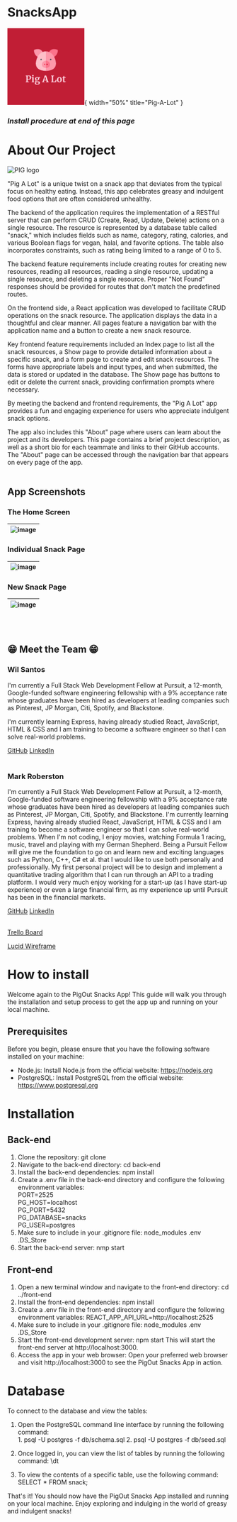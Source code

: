 # SnacksApp
![PIG logo](front-end/src/assets/PigAlot.png){ width="50%" title="Pig-A-Lot" }

### *Install procedure at end of this page* 

# **About Our Project** 

<img src="../front-end/src/assets/PigAlot.png" alt="PIG logo" >

<!-- <a href="https://NETLIFY LINK" target="_blank">Click here - PigALot App</a> -->

"Pig A Lot" is a unique twist on a snack app that deviates from the typical focus on healthy eating. Instead, this app celebrates greasy and indulgent food options that are often considered unhealthy.
 
The backend of the application requires the implementation of a RESTful server that can perform CRUD (Create, Read, Update, Delete) actions on a single resource. The resource is represented by a database table called "snack," which includes fields such as name, category, rating, calories, and various Boolean flags for vegan, halal, and favorite options. The table also incorporates constraints, such as rating being limited to a range of 0 to 5.
                
The backend feature requirements include creating routes for creating new resources, reading all resources, reading a single resource, updating a single resource, and deleting a single resource. Proper "Not Found" responses should be provided for routes that don't match the predefined routes.
               
On the frontend side, a React application was developed to facilitate CRUD operations on the snack resource. The application displays the data in a thoughtful and clear manner. All pages feature a navigation bar with the application name and a button to create a new snack resource.
                 
Key frontend feature requirements included an Index page to list all the snack resources, a Show page to provide detailed information about a specific snack, and a form page to create and edit snack resources. The forms have appropriate labels and input types, and when submitted, the data is stored or updated in the database. The Show page has buttons to edit or delete the current snack, providing confirmation prompts where necessary.
             
By meeting the backend and frontend requirements, the "Pig A Lot" app provides a fun and engaging experience for users who appreciate indulgent snack options.
          
The app also includes this "About" page where users can learn about the project and its developers. This page contains a brief project description, as well as a short bio for each teammate and links to their GitHub accounts. The "About" page can be accessed through the navigation bar that appears on every page of the app.
<br></br>

## App Screenshots

<!-- <img src="./public/homescreen.png" alt="Screenshot a" width="68%" title="The Home Screen"> -->
### The Home Screen

| ![image](./public/homescreen.png "The Home Screen") |
|-|


### Individual Snack Page

| ![image](./public/showsnack.png "Individual Snack Page") |
|-|


### New Snack Page

| ![image](./public/newsnack.png "New Snack Page") |
|-|



<br></br>
## 😁 Meet the Team 😁

### Wil Santos

I'm currently a Full Stack Web Development Fellow at Pursuit, a 12-month, Google-funded software engineering fellowship with a 9% acceptance rate whose graduates have been hired as developers at leading companies such as Pinterest, JP Morgan, Citi, Spotify, and Blackstone.
    
I'm currently learning Express, having already studied React, JavaScript, HTML & CSS and I am training to become a software engineer so that I can solve real-world problems.

<!-- [GitHub](https://github.com/Wilsantos1975){:target="_blank rel="noopener"} -->
<a href="https://github.com/Wilsantos1975" target="_blank">GitHub</a>
<a href="https://www.linkedin.com/in/fausto-wilghen-santos-9083a9112" target="_blank">LinkedIn</a>
<br></br>

### Mark Roberston

I'm currently a Full Stack Web Development Fellow at Pursuit, a 12-month, Google-funded software engineering fellowship with a 9% acceptance rate whose graduates have been hired as developers at leading companies such as Pinterest, JP Morgan, Citi, Spotify, and Blackstone. I'm currently learning Express, having already studied React, JavaScript, HTML & CSS and I am training to become a software engineer so that I can solve real-world problems. When I'm not coding, I enjoy movies, watching Formula 1 racing, music, travel and playing with my German Shepherd. Being a Pursuit Fellow will give me the foundation to go on and learn new and exciting languages such as Python, C++, C# et al. that I would like to use both personally and professionally. My first personal project will be to design and implement a quantitative trading algorithm that I can run through an API to a trading platform. I would very much enjoy working for a start-up (as I have start-up experience) or even a large financial firm, as my experience up until Pursuit has been in the financial markets.


<a href="https://github.com/MarkRobertson67" target="_blank">GitHub</a>
<a href="https://www.linkedin.com/in/mark-robertson-ny-uk" target="_blank">LinkedIn</a>
<br></br>

<a href="https://trello.com/invite/b/q3MjafJY/ATTI5ec278cb24bf01d48f6285b2ddf24ce9D74B7E3C/snacks-simple-project-board" target="_blank">Trello Board</a>


<a href="https://lucid.app/lucidchart/b4a7f661-b0e1-4ae8-b8d8-744fc2f7ca0d/edit?viewport_loc=-387%2C-17%2C2736%2C1355%2C0_0&invitationId=inv_cc436efd-3923-431e-8c96-ff955f0cb6d6" target="_blank">Lucid Wireframe</a>

# **How to install** 

Welcome again to the PigOut Snacks App! This guide will walk you through the installation and setup process to get the app up and running on your local machine.

## **Prerequisites**

Before you begin, please ensure that you have the following software installed on your machine:

- Node.js: Install Node.js from the official website: https://nodejs.org
- PostgreSQL: Install PostgreSQL from the official website: https://www.postgresql.org

# **Installation**

## **Back-end**

1.  Clone the repository:   git clone <repository URL>
2.  Navigate to the back-end directory: cd back-end
3.  Install the back-end dependencies:  npm install
4.  Create a .env file in the back-end directory and configure the following environment variables: <br>
PORT=2525<br>
PG_HOST=localhost<br>
PG_PORT=5432<br>
PG_DATABASE=snacks<br>
PG_USER=postgres<br>
5.  Make sure to include in your .gitignore file:   node_modules
.env
.DS_Store
5.  Start the back-end server:  nmp start


## **Front-end**

1.  Open a new terminal window and navigate to the front-end directory: cd ../front-end
2.  Install the front-end dependencies: npm install
3.  Create a .env file in the front-end directory and configure the following environment variables: REACT_APP_API_URL=http://localhost:2525
4.  Make sure to include in your .gitignore file:   node_modules
.env
.DS_Store
5.  Start the front-end development server: npm start
This will start the front-end server at http://localhost:3000.
6.  Access the app in your web browser: Open your preferred web browser and visit http://localhost:3000 to see the PigOut Snacks App in action.

# **Database**

To connect to the database and view the tables:

1.  Open the PostgreSQL command line interface by running the following command:   
        1.  psql -U postgres -f db/schema.sql
        2.  psql -U postgres -f db/seed.sql

2.  Once logged in, you can view the list of tables by running the following command: \dt
3.  To view the contents of a specific table, use the following command:    SELECT * FROM snack;

That's it! You should now have the PigOut Snacks App installed and running on your local machine. Enjoy exploring and indulging in the world of greasy and indulgent snacks!


